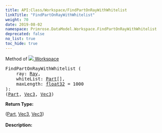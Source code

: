 ```yaml
---
title: API:Class/Workspace/FindPartOnRayWithWhitelist
linkTitle: "FindPartOnRayWithWhitelist"
weight: 70
date: 2019-08-02
namespace: Primrose.DataModel.Workspace.FindPartOnRayWithWhitelist
deprecated: false
no_list: true
toc_hide: true
---
```

Method of <a href="/docs/api-reference/Class/Workspace"><img src="/icons/silk/world.png"/>&nbsp;Workspace</a>
<pre class="method-declaration">
FindPartOnRayWithWhitelist (
    ray: <a class="type" href="/docs/api-reference/DataType/Ray">Ray</a>,
    whiteList: <span><a class="type" href="/docs/api-reference/Class/Part">Part</a>[]</span>,
    maxLength: <a class="type" href="/docs/api-reference/System/Primitives#single">float32</a> = <a class="default-param int-param">1000</a>
): <div class="tuple"><a class="type" href="/docs/api-reference/System/ValueTuple"></a>(<a class="type" href="/docs/api-reference/Class/Part">Part</a>, <a class="type" href="/docs/api-reference/DataType/Vec3">Vec3</a>, <a class="type" href="/docs/api-reference/DataType/Vec3">Vec3</a>)</div></pre>
<b>Return Type: </b>
<div class="tuple"><a class="type" href="/docs/api-reference/System/ValueTuple"></a>(<a class="type" href="/docs/api-reference/Class/Part">Part</a>, <a class="type" href="/docs/api-reference/DataType/Vec3">Vec3</a>, <a class="type" href="/docs/api-reference/DataType/Vec3">Vec3</a>)</div>
<br/>
<b>Description: </b>
